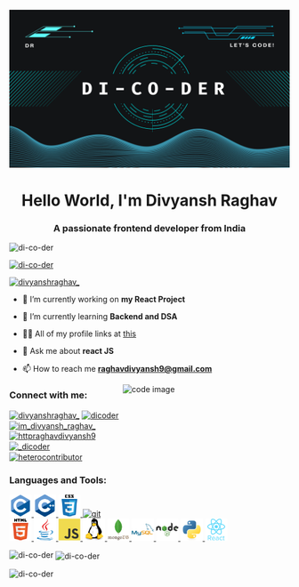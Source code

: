 ![logo](https://github.com/di-co-der/di-co-der/blob/main/DR.png)
<h1 align="center">Hello World, I'm Divyansh Raghav</h1>
<h3 align="center">A passionate frontend developer from India</h3>

<p align="left"> <img src="https://komarev.com/ghpvc/?username=di-co-der&label=Profile%20views&color=0e75b6&style=flat" alt="di-co-der" /> </p>

<p align="left"> <a href="https://github.com/ryo-ma/github-profile-trophy"><img src="https://github-profile-trophy.vercel.app/?username=di-co-der" alt="di-co-der" /></a> </p>

<p align="left"> <a href="https://twitter.com/divyanshraghav_" target="blank"><img src="https://img.shields.io/twitter/follow/divyanshraghav_?logo=twitter&style=for-the-badge" alt="divyanshraghav_" /></a> </p>

- 🔭 I’m currently working on **my React Project**

- 🌱 I’m currently learning **Backend and DSA**

- 👨‍💻 All of my profile links at [this](https://linktr.ee/Divyanshraghav?utm_source=linktree_admin_share)

- 💬 Ask me about **react JS**

- 📫 How to reach me **raghavdivyansh9@gmail.com**
<img align="right" width= "300" height= "200" border-radius = "25p%" src= "https://camo.githubusercontent.com/7de37139d0b4c1ce40865e799b446c0e963a3dd8fb68d239707237c40604fa3d/68747470733a2f2f63646e2e6472696262626c652e636f6d2f75736572732f3733303730332f73637265656e73686f74732f363538313234332f6176656e746f2e676966" alt = "code image">

<h3 align="left">Connect with me:</h3>
<p align="left">
<!-- <a href="https://codepen.io/https://codepen.io/codepen-io-raghav123" target="blank"><img align="center" src="https://raw.githubusercontent.com/rahuldkjain/github-profile-readme-generator/master/src/images/icons/Social/codepen.svg" alt="https://codepen.io/codepen-io-raghav123" height="30" width="40" /></a> -->
<a href="https://twitter.com/divyanshraghav_" target="blank"><img align="center" src="https://raw.githubusercontent.com/rahuldkjain/github-profile-readme-generator/master/src/images/icons/Social/twitter.svg" alt="divyanshraghav_" height="30" width="40" /></a>
<a href="https://linkedin.com/in/dicoder" target="blank"><img align="center" src="https://raw.githubusercontent.com/rahuldkjain/github-profile-readme-generator/master/src/images/icons/Social/linked-in-alt.svg" alt="dicoder" height="30" width="40" /></a>
<a href="https://instagram.com/im_divyansh_raghav_" target="blank"><img align="center" src="https://raw.githubusercontent.com/rahuldkjain/github-profile-readme-generator/master/src/images/icons/Social/instagram.svg" alt="im_divyansh_raghav_" height="30" width="40" /></a>
<a href="https://www.hackerrank.com/httpraghavdivyansh9" target="blank"><img align="center" src="https://raw.githubusercontent.com/rahuldkjain/github-profile-readme-generator/master/src/images/icons/Social/hackerrank.svg" alt="httpraghavdivyansh9" height="30" width="40" /></a>
<a href="https://www.leetcode.com/_dicoder" target="blank"><img align="center" src="https://raw.githubusercontent.com/rahuldkjain/github-profile-readme-generator/master/src/images/icons/Social/leet-code.svg" alt="_dicoder" height="30" width="40" /></a>
<a href="https://discord.gg/heterocontributor" target="blank"><img align="center" src="https://raw.githubusercontent.com/rahuldkjain/github-profile-readme-generator/master/src/images/icons/Social/discord.svg" alt="heterocontributor" height="30" width="40" /></a>
</p>

<h3 align="left">Languages and Tools:</h3>
<a href="https://www.cprogramming.com/" target="_blank" rel="noreferrer"> <img src="https://raw.githubusercontent.com/devicons/devicon/master/icons/c/c-original.svg" alt="c" width="40" height="40"/> </a> <a href="https://www.w3schools.com/cpp/" target="_blank" rel="noreferrer"> <img src="https://raw.githubusercontent.com/devicons/devicon/master/icons/cplusplus/cplusplus-original.svg" alt="cplusplus" width="40" height="40"/> </a> <a href="https://www.w3schools.com/css/" target="_blank" rel="noreferrer"> <img src="https://raw.githubusercontent.com/devicons/devicon/master/icons/css3/css3-original-wordmark.svg" alt="css3" width="40" height="40"/> </a> <a href="https://git-scm.com/" target="_blank" rel="noreferrer"> <img src="https://www.vectorlogo.zone/logos/git-scm/git-scm-icon.svg" alt="git" width="40" height="40"/> </a> <a href="https://www.w3.org/html/" target="_blank" rel="noreferrer"> <img src="https://raw.githubusercontent.com/devicons/devicon/master/icons/html5/html5-original-wordmark.svg" alt="html5" width="40" height="40"/> </a> <a href="https://www.java.com" target="_blank" rel="noreferrer"> <img src="https://raw.githubusercontent.com/devicons/devicon/master/icons/java/java-original.svg" alt="java" width="40" height="40"/> </a> <a href="https://developer.mozilla.org/en-US/docs/Web/JavaScript" target="_blank" rel="noreferrer"> <img src="https://raw.githubusercontent.com/devicons/devicon/master/icons/javascript/javascript-original.svg" alt="javascript" width="40" height="40"/> </a> <a href="https://www.linux.org/" target="_blank" rel="noreferrer"> <img src="https://raw.githubusercontent.com/devicons/devicon/master/icons/linux/linux-original.svg" alt="linux" width="40" height="40"/> </a> <a href="https://www.mongodb.com/" target="_blank" rel="noreferrer"> <img src="https://raw.githubusercontent.com/devicons/devicon/master/icons/mongodb/mongodb-original-wordmark.svg" alt="mongodb" width="40" height="40"/> </a> <a href="https://www.mysql.com/" target="_blank" rel="noreferrer"> <img src="https://raw.githubusercontent.com/devicons/devicon/master/icons/mysql/mysql-original-wordmark.svg" alt="mysql" width="40" height="40"/> </a> <a href="https://nodejs.org" target="_blank" rel="noreferrer"> <img src="https://raw.githubusercontent.com/devicons/devicon/master/icons/nodejs/nodejs-original-wordmark.svg" alt="nodejs" width="40" height="40"/> </a> <a href="https://www.python.org" target="_blank" rel="noreferrer"> <img src="https://raw.githubusercontent.com/devicons/devicon/master/icons/python/python-original.svg" alt="python" width="40" height="40"/> </a> <a href="https://reactjs.org/" target="_blank" rel="noreferrer"> <img src="https://raw.githubusercontent.com/devicons/devicon/master/icons/react/react-original-wordmark.svg" alt="react" width="40" height="40"/> </a> </p>

<p><img align="left" src="https://github-readme-stats.vercel.app/api/top-langs?username=di-co-der&show_icons=true&locale=en&layout=compact" alt="di-co-der" /></p>

<p>&nbsp;<img align="center" src="https://github-readme-stats.vercel.app/api?username=di-co-der&show_icons=true&locale=en" alt="di-co-der" /></p>

<p><img align="center" src="https://github-readme-streak-stats.herokuapp.com/?user=di-co-der&" alt="di-co-der" /></p>
